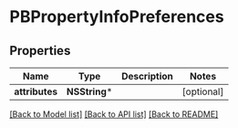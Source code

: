 # PBPropertyInfoPreferences

## Properties
Name | Type | Description | Notes
------------ | ------------- | ------------- | -------------
**attributes** | **NSString*** |  | [optional] 

[[Back to Model list]](../README.md#documentation-for-models) [[Back to API list]](../README.md#documentation-for-api-endpoints) [[Back to README]](../README.md)



